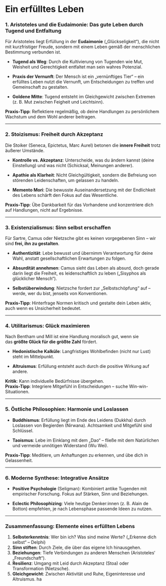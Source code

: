 # Ein erfülltes Leben



### **1. Aristoteles und die Eudaimonie: Das gute Leben durch Tugend und Entfaltung**

Für Aristoteles liegt Erfüllung in der **Eudaimonie** („Glückseligkeit“), die nicht mit kurzfristiger Freude, sondern mit einem Leben gemäß der menschlichen Bestimmung verbunden ist.

- **Tugend als Weg**: Durch die Kultivierung von Tugenden wie Mut, Weisheit und Gerechtigkeit entfaltet man sein wahres Potenzial.

- **Praxis der Vernunft**: Der Mensch ist ein „vernünftiges Tier“ – ein erfülltes Leben nutzt die Vernunft, um Entscheidungen zu treffen und Gemeinschaft zu gestalten.

- **Goldene Mitte**: Tugend entsteht im Gleichgewicht zwischen Extremen (z. B. Mut zwischen Feigheit und Leichtsinn).


**Praxis-Tipp**: Reflektiere regelmäßig, ob deine Handlungen zu persönlichem Wachstum und dem Wohl anderer beitragen.

---

### **2. Stoizismus: Freiheit durch Akzeptanz**

Die Stoiker (Seneca, Epictetus, Marc Aurel) betonen die **innere Freiheit** trotz äußerer Umstände.

- **Kontrolle vs. Akzeptanz**: Unterscheide, was du ändern kannst (deine Einstellung) und was nicht (Schicksal, Meinungen anderer).

- **Apathie als Klarheit**: Nicht Gleichgültigkeit, sondern die Befreiung von störenden Leidenschaften, um gelassen zu handeln.

- **Memento Mori**: Die bewusste Auseinandersetzung mit der Endlichkeit des Lebens schärft den Fokus auf das Wesentliche.


**Praxis-Tipp**: Übe Dankbarkeit für das Vorhandene und konzentriere dich auf Handlungen, nicht auf Ergebnisse.

---

### **3. Existenzialismus: Sinn selbst erschaffen**

Für Sartre, Camus oder Nietzsche gibt es keinen vorgegebenen Sinn – wir sind **frei, ihn zu gestalten**.

- **Authentizität**: Lebe bewusst und übernimm Verantwortung für deine Wahl, anstatt gesellschaftlichen Erwartungen zu folgen.

- **Absurdität annehmen**: Camus sieht das Leben als absurd, doch gerade darin liegt die Freiheit, es leidenschaftlich zu leben („Sisyphos als glücklicher Mensch“).

- **Selbstüberwindung**: Nietzsche fordert zur „Selbstschöpfung“ auf – werde, wer du bist, jenseits von Konventionen.


**Praxis-Tipp**: Hinterfrage Normen kritisch und gestalte dein Leben aktiv, auch wenn es Unsicherheit bedeutet.

---

### **4. Utilitarismus: Glück maximieren**

Nach Bentham und Mill ist eine Handlung moralisch gut, wenn sie das **größte Glück für die größte Zahl** fördert.

- **Hedonistische Kalküle**: Langfristiges Wohlbefinden (nicht nur Lust) steht im Mittelpunkt.

- **Altruismus**: Erfüllung entsteht auch durch die positive Wirkung auf andere.


**Kritik**: Kann individuelle Bedürfnisse übergehen.  
**Praxis-Tipp**: Integriere Mitgefühl in Entscheidungen – suche Win-win-Situationen.

---

### **5. Östliche Philosophien: Harmonie und Loslassen**

- **Buddhismus**: Erfüllung liegt im Ende des Leidens (Dukkha) durch Loslassen von Begierden (Nirwana). Achtsamkeit und Mitgefühl sind Schlüssel.

- **Taoismus**: Lebe im Einklang mit dem „Dao“ – fließe mit dem Natürlichen und vermeide unnötigen Widerstand (Wu Wei).


**Praxis-Tipp**: Meditiere, um Anhaftungen zu erkennen, und übe dich in Gelassenheit.

---

### **6. Moderne Synthese: Integrative Ansätze**

- **Positive Psychologie** (Seligman): Kombiniert antike Tugenden mit empirischer Forschung. Fokus auf Stärken, Sinn und Beziehungen.

- **Eclectic Philosophizing**: Viele heutige Denker:innen (z. B. Alain de Botton) empfehlen, je nach Lebensphase passende Ideen zu nutzen.


---

### **Zusammenfassung: Elemente eines erfüllten Lebens**

1. **Selbsterkenntnis**: Wer bin ich? Was sind meine Werte? („Erkenne dich selbst“ – Delphi)
2. **Sinn stiften**: Durch Ziele, die über das eigene Ich hinausgehen.
3. **Beziehungen**: Tiefe Verbindungen zu anderen Menschen (Aristoteles‘ „Freundschaft“).
4. **Resilienz**: Umgang mit Leid durch Akzeptanz (Stoa) oder Transformation (Nietzsche).
5. **Gleichgewicht**: Zwischen Aktivität und Ruhe, Eigeninteresse und Altruismus.
ha
